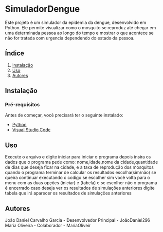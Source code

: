# SimuladorDengue
Este projeto é um simulador da epidemia da dengue, desenvolvido em Python. Ele permite visualizar como o mosquito se reproduz até chegar em uma determinada pessoa ao longo do tempo e mostrar o que acontece se não for tratada com urgencia dependendo do estado da pessoa.

## Índice

1. [Instalação](#Instalação)
2. [Uso](#uso)
3. [Autores](#autores)

## Instalação

### Pré-requisitos

Antes de começar, você precisará ter o seguinte instalado:

- [Python](https://www.python.org/downloads/)
- [Visual Studio Code](https://code.visualstudio.com/)
  
## Uso

Execute o arquivo e digite iniciar para iniciar o programa depois insira os dados que o programa pede como: nome,idade,nome da cidade,quantidade de dias que deseja ficar na cidade, e a taxa de reprodução dos mosquitos
quando o programa terminar de calcular os resultados escolha(sim/não) se queira continuar executando o codigo se escolher sim você volta para o menu com as duas opções (iniciar) e (tabela) e se escolher não o programa é encerrado
caso deseja ver os resultados de simulações anteriores digite tabela que irá aparecer os resultados de simulações anteriores

## Autores

João Daniel Carvalho Garcia - Desenvolvedor Principal - JoãoDaniel296
Maria Oliveira - Colaborador - MariaOliveir
